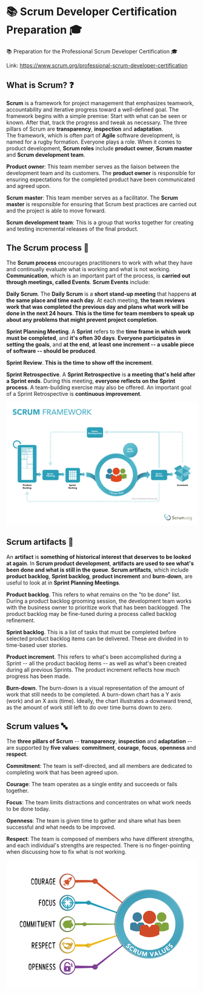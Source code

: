 # 📚 Scrum Developer Certification Preparation 🎓
📚 Preparation for the Professional Scrum Developer Certification 🎓

Link: https://www.scrum.org/professional-scrum-developer-certification

## What is Scrum? ❓

**Scrum** is a framework for project management that emphasizes teamwork, accountability and iterative progress toward a well-defined goal. The framework begins with a simple premise: Start with what can be seen or known. After that, track the progress and tweak as necessary. The three pillars of Scrum are **transparency**, **inspection** and **adaptation**.</br>
The framework, which is often part of **Agile** software development, is named for a rugby formation. Everyone plays a role. When it comes to product development, **Scrum roles** include **product owner**, **Scrum master** and **Scrum development team**.</br>

**Product owner**: This team member serves as the liaison between the development team and its customers. The **product owner** is responsible for ensuring expectations for the completed product have been communicated and agreed upon.</br>

**Scrum master**: This team member serves as a facilitator. The **Scrum master** is responsible for ensuring that Scrum best practices are carried out and the project is able to move forward.</br>

**Scrum development team**: This is a group that works together for creating and testing incremental releases of the final product.

## The Scrum process 📅

The **Scrum process** encourages practitioners to work with what they have and continually evaluate what is working and what is not working. **Communication**, which is an important part of the process, is **carried out through meetings, called Events**. **Scrum Events** include:

**Daily Scrum**. The **Daily Scrum** is a **short stand-up meeting** that happens **at the same place and time each day**. At each meeting, **the team reviews work that was completed the previous day and plans what work will be done in the next 24 hours**. **This is the time for team members to speak up about any problems that might prevent project completion**.

**Sprint Planning Meeting**. A **Sprint** refers to the **time frame in which work must be completed**, and **it's often 30 days**. **Everyone participates in setting the goals**, and **at the end**, **at least one increment -- a usable piece of software -- should be produced**.

**Sprint Review**. **This is the time to show off the increment**.

**Sprint Retrospective**. A **Sprint Retrospective** is **a meeting that's held after a Sprint ends**. During this meeting, **everyone reflects on the Sprint process**. A team-building exercise may also be offered. An important goal of a Sprint Retrospective is **continuous improvement**.

![Scrum Poster](Images/SCRUM-Poster.png)

## Scrum artifacts 📁

An **artifact** is **something of historical interest that deserves to be looked at again**. In **Scrum product development**, **artifacts are used to see what's been done and what is still in the queue**. **Scrum artifacts**, which include **product backlog**, **Sprint backlog**, **product increment** and **burn-down**, are useful to look at in **Sprint Planning Meetings**.

**Product backlog**. This refers to what remains on the "to be done" list.  During a product backlog grooming session, the development team works with the business owner to prioritize work that has been backlogged. The product backlog may be fine-tuned during a process called backlog refinement.

**Sprint backlog**. This is a list of tasks that must be completed before selected product backlog items can be delivered. These are divided in to time-based user stories.

**Product increment**. This refers to what's been accomplished during a Sprint -- all the product backlog items -- as well as what's been created during all previous Sprints. The product increment reflects how much progress has been made.

**Burn-down**. The burn-down is a visual representation of the amount of work that still needs to be completed. A burn-down chart has a Y axis (work) and an X axis (time). Ideally, the chart illustrates a downward trend, as the amount of work still left to do over time burns down to zero.

## Scrum values 🔤

The **three pillars of Scrum** -- **transparency**, **inspection** and **adaptation** -- are supported by **five values**: **commitment**, **courage**, **focus**, **openness** and **respect**.

**Commitment**: The team is self-directed, and all members are dedicated to completing work that has been agreed upon.

**Courage**: The team operates as a single entity and succeeds or fails together.

**Focus**: The team limits distractions and concentrates on what work needs to be done today.

**Openness**: The team is given time to gather and share what has been successful and what needs to be improved.

**Respect**: The team is composed of members who have different strengths, and each individual's strengths are respected. There is no finger-pointing when discussing how to fix what is not working.

![Scrum Values](Images/Scrum-Values.png)
